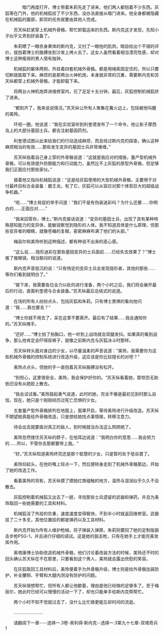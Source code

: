 <div class="read-content j_readContent" id="">
                <p>　　　　暗门再度打开，博士带着朱莉先走了进来，他们两人都抱着不少东西。灰狐等在门外，他的机械狐挂了不少东西，没办法直接从暗门进来。他全身都被隐藏在机械狐的腹部，卸货的任务就要由其他人完成。<p>　　苏天纵赶紧穿上机械外骨骼，帮忙卸载运来的东西。斯内克这才发现，先知小子似乎又弄到好装备了。<p>　　朱莉瞟了一眼赤身果体的斯内克，又扫了一眼他的肌肉，暗自给出个不错的评价，就抱着博士的胳膊坐到沙发上烤火去了。这女人虽然看着相当漂亮性感，却对博士这种瘦弱的男人情有独钟。<p>　　机械狐的躯体两侧，外挂着四套机械外骨骼。都是用绳索固定住的，所以只要切断就能取下来。麻烦的是那两台火神机炮，本身就非常的沉重，需要斯内克和苏天纵都穿上机械外骨骼，才能卸载下来。<p>　　将两台火神机炮弄进维修室内，花了足足十五分钟。最后，灰狐控制机械狐挤了进来。<p>　　“都到齐了，我来说说情况。”苏天纵让所有人聚集在篝火边上，包括被他叫醒的美玲。<p>　　环视一圈，他说道：“我在实验室听到利奎德发布了一个命令，他让影子摩西岛上的大部分基因士兵，都去注射基因药剂。<p>　　利奎德试图以此来给我们的行动造成麻烦，而且经过斯内克的探查，确认这种麻烦相当的有效……那些发生变异的基因士兵非常难缠。”<p>　　苏天纵指着自己身上穿的外骨骼说道：“这就是我应对的措施，量产型机械外骨骼，可以有效提升防御能力和行动能力，虽然比不上灰狐的原型外骨骼，但足够我们正面应付那些家伙。”<p>　　接着他又指向机械狐说道：“这是给灰狐使用的大型机械外骨骼，主要用于对付最终目标合金装备：霸王龙。有了它，灰狐可以从容应对那个体型巨大的超级战争机器。”<p>　　“呃……”博士局促的举手问道：“我们不是有伪装迷彩吗？为什么还要……你明白的……正面应对……”<p>　　“我来回答你，博士。”斯内克接话说道：“变异的基因士兵，出现了具有某种特殊感知能力的变异体，能敏锐察觉到隐形的人体。我不知道具体是什么原理，但那些变异者的眼睛，就像苍蝇的复眼，密密麻麻布满了他们的头部。”<p>　　梅丽尔和美玲听到这种描述，都有种说不出来的恶心感。<p>　　“这么说……隐形迷彩在那些基因变异的士兵面前……已经失去效果了？”博士推了推眼镜，相当郁闷的说道。<p>　　斯内克声音低沉的说：“只有特定的变异士兵会发现隐形者，其他的那些……等你们看到就明白了。”<p>　　“接下来，我需要各位全力以赴的进行准备，两个小时之后，我们将会展开最后的行动，直面利奎德与合金装备。”苏天纵最后总结式的说道。<p>　　在场的所有人纷纷点头，包括灰狐和朱莉。只有博士畏惧的看向他问道：“我……我也要去？“<p>　　“博士你就不用去了，呆在这里不要离开。最后有了结果……我会通知你的。”苏天纵摊手。<p>　　“还好……“博士拍了拍胸口，他一听到上战场就会双腿发抖。如果真的看到战争，那么他肯定会吓得尿裤子，就像之前斯内克与灰狐决斗时那样。<p>　　苏天纵转头面对身边的少女，以尽量温柔的声音说道：“美玲，我需要你为这些机械外骨骼的控制系统进行改造升级，这应该是你比较擅长的对吧？“<p>　　美玲点点头，但她的手一直抱着苏天纵胳膊没有松开。<p>　　“别担心，这里很安全，美玲，我会保护好你的。“苏天纵看着她，那惊恐无助依旧没有从她脸上散去。<p>　　“我会试试看。”美玲鼓起勇气说道，此时的她，完全不像是最初见到时那么自信。现在，她只是个刚刚经历过死亡恐惧的少女。<p>　　五套量产型外骨骼排列在地面上，面罩开启，等待美玲进行升级改造。苏天纵不期望她真能给外骨骼改造，只是想给她找点事情做，转移注意力。<p>　　待会出去就要面对真正的敌人，到时候就没办法这么照顾她了。<p>　　美玲忽然搂住苏天纵的脖子，在他耳边说道：“我明白你的意思……我会努力的……所以，不管你去那都要带上我。“<p>　　“好。”苏天纵知道美玲终究还是那个聪慧的少女，只是暂时处于低谷罢了。<p>　　美玲仰起头，在他的嘴上轻点一下，然后便转身走到了机械外骨骼那边，开始了她的改造工作。<p>　　看着美玲的背影，苏天纵摸了摸她红唇碰触的地方，温热与湿润似乎久久不会散去。<p>　　灰狐控制着机械狐又出去了一趟，寻找那些士兵遗留的武器和弹药，并且为美玲取回一些她需要的工具和材料。<p>　　机械狐没了外挂的负重，速度速度变得极快，不到半小时就返回维修室。武器挂了二十多支，其他位置挂的都是弹药以及工具材料。<p>　　斯内克开始为所有人维护枪械，将子弹装入弹匣。朱莉则要回了她的定制版狙击步枪PSG-1，并且进行仔细的调试。这是她的狙击枪，只有在她手上才能完美发挥作用。<p>　　奥塔康博士协助改造机械外骨骼，他们讨论着改装方法的时候，美玲还不时的回头确认苏天纵在不在那里，只要看到这个男人，美玲就会露出欣慰的笑容。<p>　　在灰狐取回工具材料后，美玲便着手为外骨骼升级，博士则是给外骨骼加装防护，补全腰侧、手臂和大腿内测没有防护的问题。<p>　　苏天纵很想帮忙，但所有人都让他歇着，理由是他已经做的足够多了。至于梅丽尔，她此时已经可以慢慢的活动一下了，却也只能单手给斯内克帮帮忙。<p>　　两个小时不知不觉就过去了，没什么比忙碌更能忘却时间的流逝。<p>　　……………………<p>　　请翻阅下一章----选择一.3卷-索利得·斯内克--选择一.3第九十七章-双塔奇兵 1<p> 
            </div>